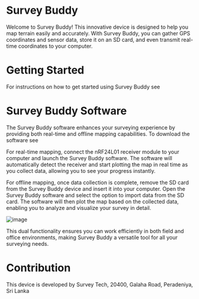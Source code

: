 # Survey Buddy
Welcome to Survey Buddy! This innovative device is designed to help you map terrain easily and accurately. With Survey Buddy, you can gather GPS coordinates and sensor data, store it on an SD card, and even transmit real-time coordinates to your computer.

# Getting Started
For instructions on how to get started using Survey Buddy see 

# Survey Buddy Software
The Survey Buddy software enhances your surveying experience by providing both real-time and offline mapping capabilities. To download the software see 

For real-time mapping, connect the nRF24L01 receiver module to your computer and launch the Survey Buddy software. The software will automatically detect the receiver and start plotting the map in real time as you collect data, allowing you to see your progress instantly.

For offline mapping, once data collection is complete, remove the SD card from the Survey Buddy device and insert it into your computer. Open the Survey Buddy software and select the option to import data from the SD card. The software will then plot the map based on the collected data, enabling you to analyze and visualize your survey in detail.

![image](https://github.com/sandunikalakmali/SurveyBuddy/assets/99821945/f25f037c-83b1-4443-b606-98949a56971a)

This dual functionality ensures you can work efficiently in both field and office environments, making Survey Buddy a versatile tool for all your surveying needs.

# Contribution
This device is developed by Survey Tech, 20400, Galaha Road, Peradeniya, Sri Lanka

